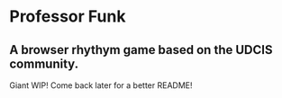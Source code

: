 # Professor Funk
## A browser rhythym game based on the UDCIS community.

Giant WIP! Come back later for a better README!
